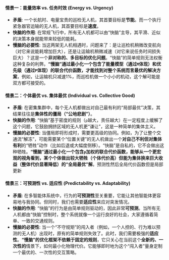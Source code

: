 #### **情景一：能量效率 vs. 任务时效 (Energy vs. Urgency)**

*   **矛盾**: 一个长航时、电量宝贵的巡检无人机，其首要目标是**节能**。而一个执行紧急器官运输的无人机，其首要目标是**速度**。
*   **快脑的作用**: 在常规飞行中，所有无人机都可以由“快脑”主导，其平滑、近似的决策本身就能带来较低的能耗。
*   **慢脑的必要性**: 当这两架无人机相遇时，问题来了：是让巡检机稍微改变航向（对它来说能耗增加巨大），还是让运输机稍微减速（对它来说任务时间损失巨大）？这是一个**非对称的、多目标的优化问题**。“快脑”的简单规则无法权衡这种复杂的利弊。**“慢脑”通过最小化一个包含了能量模型（通过`M`体现）和优先级（通过`P`体现）的联合代价函数，才能找到对整个系统而言最优的解决方案**，例如，让运输机只减速1%，而巡检机做一个小小的机动，这个解可能是双方都可接受的。
 
#### **情景二：个体最优 vs. 集体最优 (Individual vs. Collective Good)**

*   **矛盾**: 在密集集群中，每个无人机都做出对自己最有利的“局部最优”决策，其结果往往是**集体性的僵局（“公地悲剧”）**。
*   **快脑的作用**: “快脑”基于密度的规则（`ρ`越大，责任越大）在一定程度上缓解了这个问题，它鼓励拥挤区域的无人机更“谦让”，这是一种简单的集体主义。
*   **慢脑的必要性**: 当僵局即将形成时，需要更高级的协同。例如，为了让整个交通流“解冻”，可能需要某个“位置关键”的无人机做出一个**对自己不利但对集体有利**的“牺牲”动作（比如后退或大幅度侧移）。“快脑”是自私的，它不会做出这种牺牲。**“慢脑”通过最小化一个包含`ρ`加权的联合代价函数，能够从一个更宏观的视角看到，某个个体做出较大牺牲（个体代价高）但能为集体换来巨大收益（整体代价显著降低）的“全局最优”解**。预测性然后全局代价函数但是局部更新

#### **情景三：可预测性 vs. 适应性 (Predictability vs. Adaptability)**

*   **矛盾**: 在多智能体系统中，行为的**可预测性**至关重要，它能让其他智能体更容易地与我协同。但同时，我们也需要**适应性**来应对突发情况。
*   **快脑的作用**: “快脑”的行为是由简单规则驱动的，因此非常**可预测**。当所有无人机都由“快脑”控制时，整个系统就像一个运行良好的社会，大家遵循着简单、一致的交通规则。
*   **慢脑的必要性**: 当一个“不守规矩”的闯入者（例如，一个人控的、行为难以预测的无人机）出现时，原有的简单规则失效了。此时，我们需要极强的**适应性**。**“慢脑”的优化框架不依赖于固定的规则**，它只关心在当前这个**全新的、一次性的**情景下，如何最小化物理代价。它能够即时地为这个“闯入者”量身定制一个最优的、一次性的交互策略。